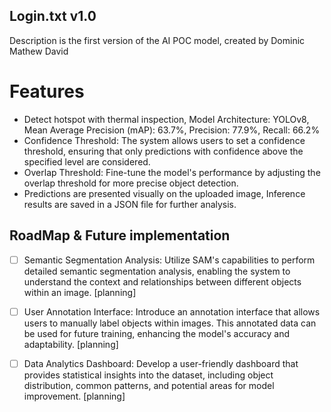 ## Login.txt v1.0

Description is the first version of the AI POC model, created by Dominic Mathew David

# Features
- Detect hotspot with thermal inspection, Model Architecture: YOLOv8, Mean Average Precision (mAP): 63.7%, Precision: 77.9%, Recall: 66.2%
- Confidence Threshold: The system allows users to set a confidence threshold, ensuring that only predictions with confidence above the specified level are considered.
- Overlap Threshold: Fine-tune the model's performance by adjusting the overlap threshold for more precise object detection.
- Predictions are presented visually on the uploaded image, Inference results are saved in a JSON file for further analysis.

## RoadMap & Future implementation
- [ ] Semantic Segmentation Analysis: Utilize SAM's capabilities to perform detailed semantic segmentation analysis, enabling the system to understand the context and relationships between different objects within an image. [planning]
- [ ] User Annotation Interface: Introduce an annotation interface that allows users to manually label objects within images. This annotated data can be used for future training, enhancing the model's accuracy and adaptability. [planning]
- [ ] Data Analytics Dashboard: Develop a user-friendly dashboard that provides statistical insights into the dataset, including object distribution, common patterns, and potential areas for model improvement. [planning]






